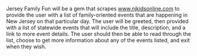 Jersey Family Fun will be a gem that scrapes www.njkidsonline.com to provide the user with a list of family-oriented events that are happening in New Jersey on that particular day. The user will be greeted, then provided with a list of statewide events that will include the title, description, and a link to more event details. The user should then be able to read through the list, choose to get more information about any of the events listed, and exit when they wish.